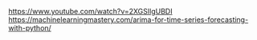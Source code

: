 https://www.youtube.com/watch?v=2XGSIlgUBDI
https://machinelearningmastery.com/arima-for-time-series-forecasting-with-python/